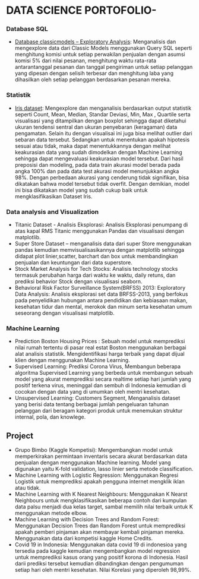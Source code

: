 # DATA SCIENCE PORTOFOLIO-

### Database SQL
- [Database classicmodels – Exploratory Analysis](https://github.com/iim-am/Portofolio/blob/master/SQL/Tugas%20Classic%20Models.txt): Menganalisis dan mengexplore data dari Classic Models menggunakan Query SQL seperti menghitung komisi untuk setiap perwakilan penjualan dengan asumsi komisi 5% dari nilai pesanan, menghitung waktu rata-rata antarantanggal pesanan dan tanggal pengiriman untuk setiap pelanggan yang dipesan dengan selisih terbesar dan menghitung laba yang dihasilkan oleh setiap pelanggan berdasarkan pesanan mereka.

### 	Statistik
- [Iris dataset](https://github.com/iim-am/Portofolio/blob/master/Statistik/statistik_Data_Iris-checkpoint.ipynb): Mengexplore dan menganalisis berdasarkan output statistik seperti Count, Mean, Median, Standar Deviasi, Min, Max , Quartile serta visualisasi yang ditampilkan dengan boxplot sehingga dapat diketahui  ukuran tendensi sentral dan ukuran penyebaran (keragaman) data pengamatan. Selain itu dengan visualisai ini juga bisa melihat outlier dari sebaran data tersebut. Sedangkan untuk menentukan apakah hipotesis sesuai atau tidak, maka dapat menentukkannya dengan melihat keakurasian data yang sudah dimodelkan dengan Machine Learning sehingga dapat mengevaluasi keakurasian model tersebut. Dari hasil preposisi dan modeling, pada data train akurasi model berada pada angka 100% dan pada data test akurasi model menunjukkan angka 98%. Dengan perbedaan akurasi yang cenderung tidak signifikan, bisa dikatakan bahwa model tersebut tidak overfit. Dengan demikian, model ini bisa dikatakan model yang sudah cukup baik untuk mengklasifikasikan Dataset Iris.

### Data analysis and Visualization
- Titanic Dataset - Analisis Eksplorasi: Analisis Eksplorasi penumpang di atas kapal RMS Titanic menggunakan Pandas dan visualisasi dengan matplotlib.<br>
- Super Store Dataset – menganalisis data dari super Store menggunakan pandas kemudian memvisualisasikannya dengan matplotlib sehingga didapat plot linier,scatter, barchart dan box untuk membandingkan penjualan dan keuntungan dari data superstore. <br>
-  Stock Market Analysis for Tech Stocks: Analisis technology stocks termasuk perubahan harga dari waktu ke waktu, daily retuns, dan prediksi behavior Stock dengan visualisasi seaborn.<br> 
-  Behavioral Risk Factor Surveillance System(BRFSS) 2013: Exploratory Data Analysis: Analisis eksplorasi set data BRFSS-2013, yang berfokus pada penyelidikan hubungan antara pendidikan dan kebiasaan makan, kesehatan tidur dan mental, merokok dan minum serta kesehatan umum seseorang dengan visualisasi matplotlib.<br>

### Machine Learning	
-  Prediction Boston Housing Prices : Sebuah model untuk memprediksi nilai rumah tertentu di pasar real estat Boston menggunakan berbagai alat analisis statistik. Mengidentifikasi harga terbaik yang dapat dijual klien dengan menggunakan Machine Learning.<br>
-  Supervised Learning: Prediksi Corona Virus, Membangun beberapa algoritma Supervised Learning yang berbeda untuk membangun sebuah model yang akurat memprediksi secara realtime setiap hari jumlah yang positif terkena virus, meninggal dan sembuh di Indonesia kemudian di cocokan dengan data yang di umumkan oleh mentri kesehatan.<br>
-  Unsupervised Learning: Customers Segment, Menganalisis dataset yang berisi data tentang berbagai jumlah pengeluaran tahunan pelanggan dari beragam kategori produk untuk menemukan struktur internal, pola, dan knowlege.<br>
	
## Project  
- Grupo Bimbo (Kaggle Kompetisi): Mengembangkan model untuk memperkirakan permintaan inventaris secara akurat berdasarkan data penjualan dengan menggunakan Machine learning. Model yang digunakan yaitu K-fold validation, lasso linier serta metode classification. 
- Machine Learning with Logistic Regression: Menggunakan Regresi Logistik untuk memprediksi apakah pengguna internet mengklik iklan atau tidak. 
- Machine Learning with K Nearest Neighbours: Menggunakan K Nearst Neighbours untuk mengklasifikasikan beberapa contoh dari kumpulan data palsu menjadi dua kelas target, sambal memilih nilai terbaik untuk K menggunakan metode elbow. 
- Machine Learning with Decision Trees and Random Forest: Menggunakan Decision Trees dan Random Forest untuk memprediksi apakah pemberi pinjaman akan membayar kembali pinjaman mereka. Menggunakan data dari kompetisi kaggle Home Credits.
- Covid 19 in Indonesia: Menggunakan data covid 19 di indonesioa yang tersedia pada kaggle kemudian mengembangkan model regression untuk memprediksi kasus orang yang positif korona di Indonesia. Hasil darii prediksi tersebut kemudian dibandingkan dengan pengumuman setiap hari oleh mentri kesehatan. Nilai Korelasi yang diperoleh 98,99%.  

